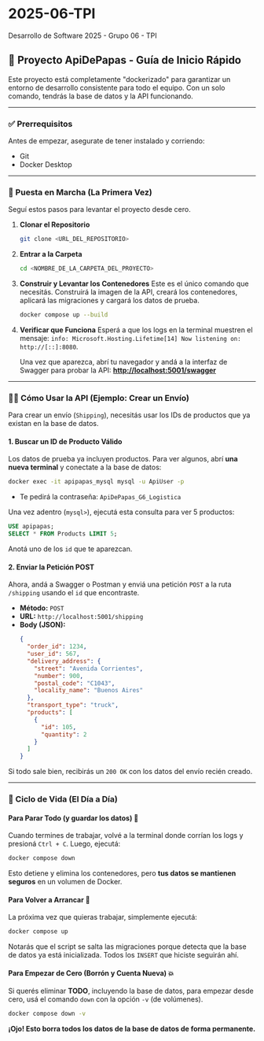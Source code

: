 # 2025-06-TPI
Desarrollo de Software 2025 - Grupo 06 - TPI

## 🚀 Proyecto ApiDePapas - Guía de Inicio Rápido
Este proyecto está completamente "dockerizado" para garantizar un entorno de desarrollo consistente para todo el equipo. Con un solo comando, tendrás la base de datos y la API funcionando.

---

### ✅ Prerrequisitos
Antes de empezar, asegurate de tener instalado y corriendo:
* Git
* Docker Desktop

---

### 📝 Puesta en Marcha (La Primera Vez)
Seguí estos pasos para levantar el proyecto desde cero.

1.  **Clonar el Repositorio**
    ```bash
    git clone <URL_DEL_REPOSITORIO>
    ```

2.  **Entrar a la Carpeta**
    ```bash
    cd <NOMBRE_DE_LA_CARPETA_DEL_PROYECTO>
    ```

3.  **Construir y Levantar los Contenedores**
    Este es el único comando que necesitás. Construirá la imagen de la API, creará los contenedores, aplicará las migraciones y cargará los datos de prueba.
    ```bash
    docker compose up --build
    ```

4.  **Verificar que Funciona**
    Esperá a que los logs en la terminal muestren el mensaje: `info: Microsoft.Hosting.Lifetime[14] Now listening on: http://[::]:8080`.
    
    Una vez que aparezca, abrí tu navegador y andá a la interfaz de Swagger para probar la API:
    **[http://localhost:5001/swagger](http://localhost:5001/swagger)**

---

### 👨‍💻 Cómo Usar la API (Ejemplo: Crear un Envío)
Para crear un envío (`Shipping`), necesitás usar los IDs de productos que ya existan en la base de datos.

#### 1. Buscar un ID de Producto Válido
Los datos de prueba ya incluyen productos. Para ver algunos, abrí **una nueva terminal** y conectate a la base de datos:

```bash
docker exec -it apipapas_mysql mysql -u ApiUser -p
```
* Te pedirá la contraseña: `ApiDePapas_G6_Logistica`

Una vez adentro (`mysql>`), ejecutá esta consulta para ver 5 productos:

```sql
USE apipapas;
SELECT * FROM Products LIMIT 5;
```
Anotá uno de los `id` que te aparezcan.

#### 2. Enviar la Petición POST
Ahora, andá a Swagger o Postman y enviá una petición `POST` a la ruta `/shipping` usando el `id` que encontraste.

* **Método:** `POST`
* **URL:** `http://localhost:5001/shipping`
* **Body (JSON):**
    ```json
    {
      "order_id": 1234,
      "user_id": 567,
      "delivery_address": {
        "street": "Avenida Corrientes",
        "number": 900,
        "postal_code": "C1043",
        "locality_name": "Buenos Aires"
      },
      "transport_type": "truck",
      "products": [
        {
          "id": 105,
          "quantity": 2
        }
      ]
    }
    ```
Si todo sale bien, recibirás un `200 OK` con los datos del envío recién creado.

---

### 🔄 Ciclo de Vida (El Día a Día)

#### Para Parar Todo (y guardar los datos) 🛑
Cuando termines de trabajar, volvé a la terminal donde corrían los logs y presioná `Ctrl + C`. Luego, ejecutá:
```bash
docker compose down
```
Esto detiene y elimina los contenedores, pero **tus datos se mantienen seguros** en un volumen de Docker.

#### Para Volver a Arrancar 💾
La próxima vez que quieras trabajar, simplemente ejecutá:
```bash
docker compose up
```
Notarás que el script se salta las migraciones porque detecta que la base de datos ya está inicializada. Todos los `INSERT` que hiciste seguirán ahí.

#### Para Empezar de Cero (Borrón y Cuenta Nueva) 💥
Si querés eliminar **TODO**, incluyendo la base de datos, para empezar desde cero, usá el comando `down` con la opción `-v` (de volúmenes).
```bash
docker compose down -v
```
**¡Ojo! Esto borra todos los datos de la base de datos de forma permanente.**